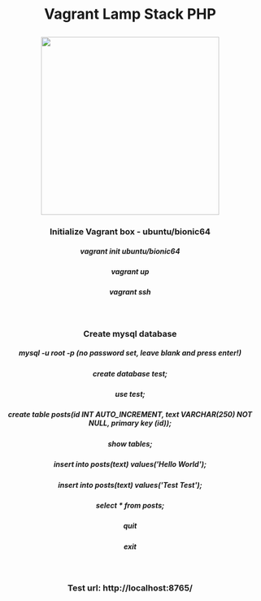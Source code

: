 <h1><b><p align="center">Vagrant Lamp Stack PHP</p></b></h1>

<p align="center">
<img width="350px" src="https://fizzbuzz3.s3-eu-west-1.amazonaws.com/php_300.png">
  </p>

<h3><b><p align="center">Initialize Vagrant box - ubuntu/bionic64</p></b></h3>
<h5><b><p align="center">vagrant init ubuntu/bionic64</p></b></h5>
<h5><b><p align="center">vagrant up</p></b></h5>
<h5><b><p align="center">vagrant ssh</p></b></h5>
</br>

<h3><b><p align="center">Create mysql database</p></b></h3>
<h5><b><p align="center">mysql -u root -p (no password set, leave blank and press enter!)</p></b></h5>
<h5><b><p align="center">create database test;</p></b></h5>
<h5><b><p align="center">use test;</p></b></h5>
<h5><b><p align="center">create table posts(id INT AUTO_INCREMENT, text VARCHAR(250) NOT NULL, primary key (id));</p></b></h5>
<h5><b><p align="center">show tables;</p></b></h5>
<h5><b><p align="center">insert into posts(text) values('Hello World');</p></b></h5>
<h5><b><p align="center">insert into posts(text) values('Test Test');</p></b></h5>
<h5><b><p align="center">select * from posts;</p></b></h5>
<h5><b><p align="center">quit</p></b></h5>
<h5><b><p align="center">exit</p></b></h5>
</br>

<h3><b><p align="center">Test url: http://localhost:8765/</p></b></h3>







